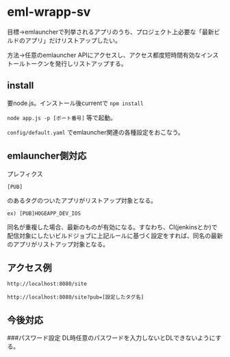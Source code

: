 # eml-wrapp-sv
目標→emlauncherで列挙されるアプリのうち、プロジェクト上必要な「最新ビルドのアプリ」だけリストアップしたい。

方法→任意のemlauncher APIにアクセスし、アクセス都度短時間有効なインストールトークンを発行しリストアップする。


## install
要node.js。インストール後currentで
``
npm install
``

``
node app.js -p [ポート番号]
``
等で起動。

``
config/default.yaml
``
でemlauncher関連の各種設定をおこなう。

## emlauncher側対応
プレフィクス

``
[PUB]
``

のあるタグのついたアプリがリストアップ対象となる。

``
ex)
[PUB]HOGEAPP_DEV_IOS
``

同名が重複した場合、最新のものが有効になる。すなわち、CI(jenkinsとか)で配信対象にしたいビルドジョブに上記ルールに基づく設定をすれば、同名の最新のアプリがリストアップ対象となる。

## アクセス例
``
http://localhost:8080/site
``

``
http://localhost:8080/site?pub=[設定したタグ名]
``

## 今後対応

###パスワード設定
DL時任意のパスワードを入力しないとDLできないようにする。
